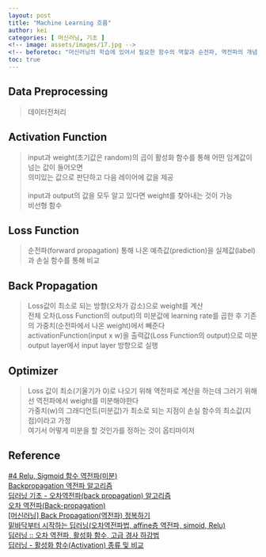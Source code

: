 ```yaml
---
layout: post
title: "Machine Learning 흐름"
author: kei
categories: [ 머신러닝, 기초 ]
<!-- image: assets/images/17.jpg -->
<!-- beforetoc: "머신러닝의 학습에 있어서 필요한 함수의 역할과 순전파, 역전파의 개념 " -->
toc: true
---
```

## Data Preprocessing
> 데이터전처리

## Activation Function
> input과 weight(초기값은 random)의 곱이 활성화 함수를 통해 어떤 임계값이 넘는 값이 들어오면\
> 의미있는 값으로 판단하고 다음 레이어에 값을 제공\
> \
> input과 output의 값을 모두 알고 있다면 weight를 찾아내는 것이 가능\
> 비선형 함수

## Loss Function
> 순전파(forward propagation) 통해 나온 예측값(prediction)을 실제값(label)과 손실 함수를 통해 비교

## Back Propagation
> Loss값이 최소로 되는 방향(오차가 감소)으로 weight를 계산\
> 전체 오차(Loss Function의 output)의 미분값에 learning rate를 곱한 후 기존의 가중치(순전파에서 나온 weight)에서 빼준다\
> activationFunction(input x w)을 출력값(Loss Function의 output)으로 미분\
> output layer에서 input layer 방향으로 실행

## Optimizer
> Loss 값이 최소(기울기가 0)로 나오기 위해 역전파로 계산을 하는데 그러기 위해선 역전파에서 weight를 미분해야한다\
> 가중치(w)의 그래디언트(미분값)가 최소로 되는 지점이 손실 함수의 최소값(지점)이라고 가정\
> 여기서 어떻게 미분을 할 것인가를 정하는 것이 옵티마이저

## Reference
<a href="https://blog.naver.com/PostView.nhn?blogId=riverrun17&logNo=221901319498">#4 Relu, Sigmoid 함수 역전파(미분)</a>\
<a href="https://velog.io/@thwjd639/Backpropagation-%EC%97%AD%EC%A0%84%ED%8C%8C-%EC%95%8C%EA%B3%A0%EB%A6%AC%EC%A6%98">Backpropagation 역전파 알고리즘</a>\
<a href="https://goofcode.github.io/back-propagation">딥러닝 기초 - 오차역전파(back propagation) 알고리즘</a>\
<a href="https://www.datamaker.io/posts/32/">오차 역전파(Back-propagation)</a>\
<a href="https://box-world.tistory.com/19">[머신러닝] Back Propagation(역전파) 정복하기</a>\
<a href="https://value-error.tistory.com/54">밑바닥부터 시작하는 딥러닝(오차역전파법, affine층 역전파, simoid, Relu)</a>\
<a href="https://dosundosun.tistory.com/14">딥러닝 :: 오차 역전파, 활성화 함수, 고급 경사 하강법</a>\
<a href="https://m.blog.naver.com/PostView.naver?isHttpsRedirect=true&blogId=handuelly&logNo=221824080339">딥러닝 - 활성화 함수(Activation) 종류 및 비교</a>

<!-- <figure>
   <a href="https://velog.io/@thwjd639/Backpropagation-%EC%97%AD%EC%A0%84%ED%8C%8C-%EC%95%8C%EA%B3%A0%EB%A6%AC%EC%A6%98">
   <img src="logo.png" style="max-width: 200px;" alt="Jekyll logo" />
   </a>
   <figcaption>Backpropagation 역전파 알고리즘</figcaption>
</figure> -->
